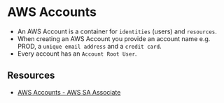 # AWS Accounts

- An AWS Account is a container for `identities` (users) and `resources`.
- When creating an AWS Account you provide an account name e.g. PROD, a `unique email address` and a `credit card`.
- Every account has an `Account Root User`. 

## Resources

- [AWS Accounts - AWS SA Associate](https://learn.cantrill.io/courses/1820301/lectures/41301458)